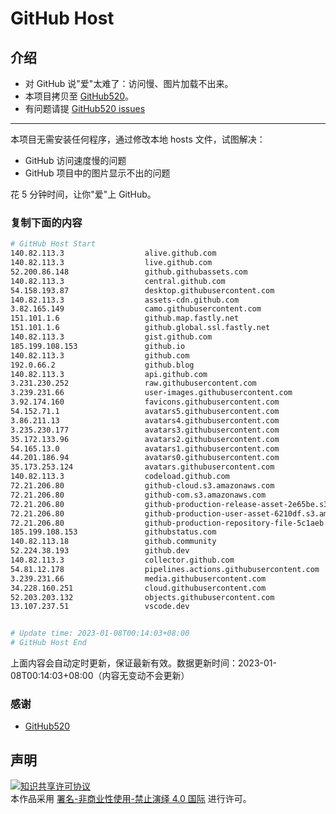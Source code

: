 # GitHub Host
## 介绍
- 对 GitHub 说"爱"太难了：访问慢、图片加载不出来。
- 本项目拷贝至 [GitHub520](https://github.com/521xueweihan/GitHub520)。
- 有问题请提 [GitHub520 issues](https://github.com/521xueweihan/GitHub520/issues/new)

---

本项目无需安装任何程序，通过修改本地 hosts 文件，试图解决：
- GitHub 访问速度慢的问题
- GitHub 项目中的图片显示不出的问题

花 5 分钟时间，让你"爱"上 GitHub。

### 复制下面的内容
```bash
# GitHub Host Start
140.82.113.3                  alive.github.com
140.82.113.3                  live.github.com
52.200.86.148                 github.githubassets.com
140.82.113.3                  central.github.com
54.158.193.87                 desktop.githubusercontent.com
140.82.113.3                  assets-cdn.github.com
3.82.165.149                  camo.githubusercontent.com
151.101.1.6                   github.map.fastly.net
151.101.1.6                   github.global.ssl.fastly.net
140.82.113.3                  gist.github.com
185.199.108.153               github.io
140.82.113.3                  github.com
192.0.66.2                    github.blog
140.82.113.3                  api.github.com
3.231.230.252                 raw.githubusercontent.com
3.239.231.66                  user-images.githubusercontent.com
3.92.174.160                  favicons.githubusercontent.com
54.152.71.1                   avatars5.githubusercontent.com
3.86.211.13                   avatars4.githubusercontent.com
3.235.230.177                 avatars3.githubusercontent.com
35.172.133.96                 avatars2.githubusercontent.com
54.165.13.0                   avatars1.githubusercontent.com
44.201.186.94                 avatars0.githubusercontent.com
35.173.253.124                avatars.githubusercontent.com
140.82.113.3                  codeload.github.com
72.21.206.80                  github-cloud.s3.amazonaws.com
72.21.206.80                  github-com.s3.amazonaws.com
72.21.206.80                  github-production-release-asset-2e65be.s3.amazonaws.com
72.21.206.80                  github-production-user-asset-6210df.s3.amazonaws.com
72.21.206.80                  github-production-repository-file-5c1aeb.s3.amazonaws.com
185.199.108.153               githubstatus.com
140.82.113.18                 github.community
52.224.38.193                 github.dev
140.82.113.3                  collector.github.com
54.81.12.178                  pipelines.actions.githubusercontent.com
3.239.231.66                  media.githubusercontent.com
34.228.160.251                cloud.githubusercontent.com
52.203.203.132                objects.githubusercontent.com
13.107.237.51                 vscode.dev


# Update time: 2023-01-08T00:14:03+08:00
# GitHub Host End

```
上面内容会自动定时更新，保证最新有效。数据更新时间：2023-01-08T00:14:03+08:00（内容无变动不会更新）

### 感谢

- [GitHub520](https://github.com/521xueweihan/GitHub520)

## 声明
<a rel="license" href="https://creativecommons.org/licenses/by-nc-nd/4.0/deed.zh"><img alt="知识共享许可协议" style="border-width: 0" src="https://licensebuttons.net/l/by-nc-nd/4.0/88x31.png"></a><br>本作品采用 <a rel="license" href="https://creativecommons.org/licenses/by-nc-nd/4.0/deed.zh">署名-非商业性使用-禁止演绎 4.0 国际</a> 进行许可。